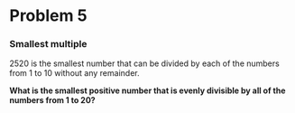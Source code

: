 # Problem 5

### Smallest multiple

2520 is the smallest number that can be divided by each of the numbers from 1 to 10 without any remainder.

**What is the smallest positive number that is evenly divisible by all of the numbers from 1 to 20?**